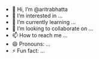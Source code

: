 - 👋 Hi, I’m @aritrabhatta
- 👀 I’m interested in ...
- 🌱 I’m currently learning ...
- 💞️ I’m looking to collaborate on ...
- 📫 How to reach me ...
- 😄 Pronouns: ...
- ⚡ Fun fact: ...

<!---
aritrabhatta/aritrabhatta is a ✨ special ✨ repository because its `README.md` (this file) appears on your GitHub profile.
You can click the Preview link to take a look at your changes.
--->
